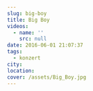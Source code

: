 ```yaml
---
slug: big-boy
title: Big Boy
videos:
  - name: ''
    src: null
date: 2016-06-01 21:07:37
tags:
  - konzert
city:
location:
cover: /assets/Big_Boy.jpg
---
```

